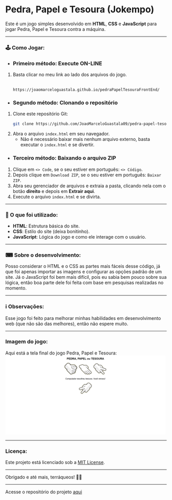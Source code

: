 # Pedra, Papel e Tesoura (Jokempo)
Este é um jogo simples desenvolvido em **HTML**, **CSS** e **JavaScript** para jogar Pedra, Papel e Tesoura contra a máquina.

---

### 🕹 Como Jogar:

- ### Primeiro método: Execute ON-LINE

1. Basta clicar no meu link ao lado dos arquivos do jogo.

    ```
        https://joaomarceloguastala.github.io/pedraPapelTesouraFrontEnd/
    ```

- ### Segundo método: Clonando o repositório

1. Clone este repositório Git:
    ```bash
    git clone https://github.com/JoaoMarceloGuastala09/pedra-papel-tesoura.git
    ```
2. Abra o arquivo `index.html` em seu navegador.
    - Não é necessário baixar mais nenhum arquivo externo, basta executar o `index.html` e se divertir.

- ### Terceiro método: Baixando o arquivo ZIP

1. Clique em `<> Code`, se o seu estiver em português: `<> Código`.
2. Depois clique em `Download ZIP`, se o seu estiver em português: `Baixar ZIP`.
3. Abra seu gerenciador de arquivos e extraia a pasta, clicando nela com o botão **direito** e depois em **Extrair aqui**.
4. Execute o arquivo `index.html` e se divirta.

---

### 🔬 O que foi utilizado:    
- **HTML**: Estrutura básica do site.
- **CSS**: Estilo do site (deixa bonitinho).
- **JavaScript**: Lógica do jogo e como ele interage com o usuário.

---

### ⌨ Sobre o desenvolvimento: 
Posso considerar o HTML e o CSS as partes mais fáceis desse código, já que foi apenas importar as imagens e configurar as opções padrão de um site. Já o JavaScript foi bem mais difícil, pois eu sabia bem pouco sobre sua lógica, então boa parte dele foi feita com base em pesquisas realizadas no momento.

---

### ℹ Observações:    
Esse jogo foi feito para melhorar minhas habilidades em desenvolvimento web (que não são das melhores), então não espere muito.

---

### Imagem do jogo:
Aqui está a tela final do jogo Pedra, Papel e Tesoura: <img src="img/imagemJogoFinal.png" width="500" alt="Tela do Jogo">

---

### Licença:
Este projeto está licenciado sob a [MIT License](https://opensource.org/licenses/MIT).

---

Obrigado e até mais, terráqueos! 🖖🏻


---
Acesse o repositório do projeto [aqui](https://github.com/JoaoMarceloGuastala09/TesteFormatacaoGitHub.git)
